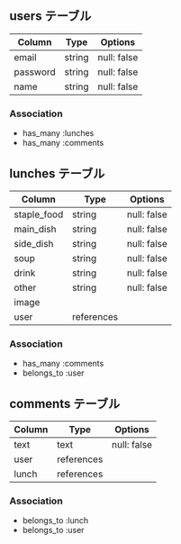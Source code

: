 ## users テーブル

| Column             | Type   | Options     |
| ------------------ | ------ | ----------- |
| email              | string | null: false |
| password           | string | null: false |
| name               | string | null: false |

### Association

- has_many :lunches
- has_many :comments

## lunches テーブル

| Column             | Type      | Options     |
| ------------------ | --------- | ----------- |
| staple_food        | string    | null: false |
| main_dish          | string    | null: false |
| side_dish          | string    | null: false |
| soup               | string    | null: false |
| drink              | string    | null: false |
| other              | string    | null: false |
| image              |           |             |
| user               | references|             |

### Association

- has_many :comments
- belongs_to :user
 
## comments テーブル

| Column             | Type      | Options     |
| ------------------ | --------- | ----------- |
| text               | text      | null: false |
| user               | references|             |
| lunch              | references|             |



### Association

- belongs_to :lunch
- belongs_to :user
